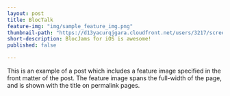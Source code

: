 ```yaml
---
layout: post
title: BlocTalk
feature-img: "img/sample_feature_img.png"
thumbnail-path: "https://d13yacurqjgara.cloudfront.net/users/3217/screenshots/2030974/bloctalk_1x.png"
short-description: BlocJams for iOS is awesome!
published: false

---
```

This is an example of a post which includes a feature image specified in the front matter of the post. The feature image spans the full-width of the page, and is shown with the title on permalink pages.
